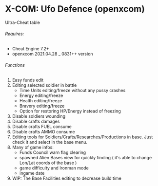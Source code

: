 # X-COM: Ufo Defence (openxcom)

Ultra-Cheat table

###### Requires: 
- Cheat Engine 7.2+
- openxcom 2021.04.28 _ 0831++ version

###### Functions
1. Easy funds edit
2. Editing selected soldier in battle
   - Time Units editing/freeze without any pussy crashes
   - Energy editing/freeze
   - Health editing/freeze
   - Bravery editing/freeze
   - Option for restoring HP/Energy instead of freezing
3. Disable soldiers wounding
4. Disable crafts damages
5. Disable crafts FUEL consume
6. Disable crafts AMMO consume
7. Editing tools for Soldiers/Crafts/Researches/Productions in base. Just check it and select in the base menu.
8. Many of game infos:
   - Funds Council warn flag clearing
   - spawned Alien Bases view for quickly finding ( it's able to change Lon/Lat coords of the base )
   - game difficulty and Ironman mode
   - ingame date
9. WIP: The Base Facilities editing to decrease build time
